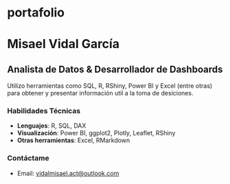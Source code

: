 # portafolio

# Misael Vidal García  

## Analista de Datos & Desarrollador de Dashboards  
Utilizo herramientas como SQL, R, RShiny, Power BI y Excel (entre otras) para obtener y presentar información util a la toma de desiciones.

### Habilidades Técnicas  
- **Lenguajes**: R, SQL, DAX
- **Visualización**: Power BI, ggplot2, Plotly, Leaflet, RShiny 
- **Otras herramientas**: Excel, RMarkdown  

### Contáctame  
- Email: vidalmisael.act@outlook.com 
